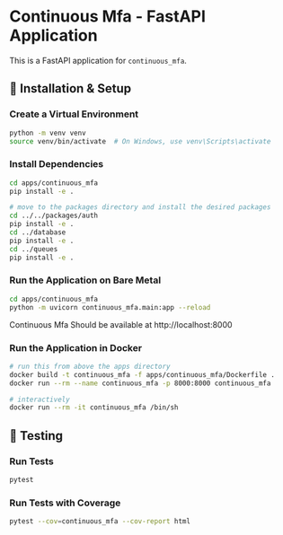 # Continuous Mfa - FastAPI Application

This is a FastAPI application for `continuous_mfa`.

## 🚀 Installation & Setup

### Create a Virtual Environment
```sh
python -m venv venv
source venv/bin/activate  # On Windows, use venv\Scripts\activate
```

### Install Dependencies
```sh
cd apps/continuous_mfa
pip install -e .

# move to the packages directory and install the desired packages
cd ../../packages/auth
pip install -e .
cd ../database
pip install -e .
cd ../queues
pip install -e .
```

### Run the Application on Bare Metal
```sh
cd apps/continuous_mfa
python -m uvicorn continuous_mfa.main:app --reload
```

Continuous Mfa Should be available at http://localhost:8000

### Run the Application in Docker
```sh
# run this from above the apps directory
docker build -t continuous_mfa -f apps/continuous_mfa/Dockerfile .
docker run --rm --name continuous_mfa -p 8000:8000 continuous_mfa

# interactively
docker run --rm -it continuous_mfa /bin/sh

```


## 🧪 Testing

### Run Tests
```sh
pytest
```

### Run Tests with Coverage
```sh
pytest --cov=continuous_mfa --cov-report html
```